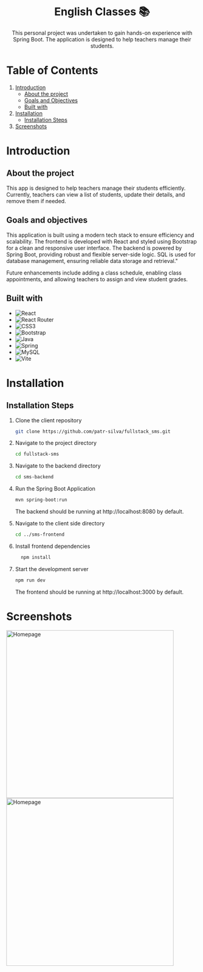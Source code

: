 <div align="center">
<h1 align="center">English Classes 📚</h1>
<p align="center">
This personal project was undertaken to gain hands-on experience with Spring Boot. The application is designed to help teachers manage their students.
</p>
</div>

# Table of Contents

1. [Introduction](#introduction)
   - [About the project](#about)
   - [Goals and Objectives](#goals)
   - [Built with](#built)
2. [Installation](#installation)
   - [Installation Steps](#installation)
3. [Screenshots](#screenshots)

<h1 id="introduction">Introduction</h1>
<h2 id="about">About the project</h2>

This app is designed to help teachers manage their students efficiently. Currently, teachers can view a list of students, update their details, and remove them if needed.

<h2 id="goals">Goals and objectives</h2>

This application is built using a modern tech stack to ensure efficiency and scalability. The frontend is developed with React and styled using Bootstrap for a clean and responsive user interface. The backend is powered by Spring Boot, providing robust and flexible server-side logic. SQL is used for database management, ensuring reliable data storage and retrieval."

Future enhancements include adding a class schedule, enabling class appointments, and allowing teachers to assign and view student grades.

<h2 id="built">Built with</h2>

- ![React](https://img.shields.io/badge/react-%2320232a.svg?style=flat-square&logo=react&logoColor=%2361DAFB)
- ![React Router](https://img.shields.io/badge/React_Router-CA4245?style=flat-square&logo=react-router&logoColor=white)
- ![CSS3](https://img.shields.io/badge/css3-%231572B6.svg?style=flat-square&logo=css3&logoColor=white)
- ![Bootstrap](https://img.shields.io/badge/bootstrap-%238511FA.svg?style=plastic&logo=bootstrap&logoColor=white)
- ![Java](https://img.shields.io/badge/java-%23ED8B00.svg?style=flat-square&logo=openjdk&logoColor=white)
- ![Spring](https://img.shields.io/badge/spring-%236DB33F.svg?style=flat-square&logo=spring&logoColor=white)
- ![MySQL](https://img.shields.io/badge/mysql-4479A1.svg?style=flat-square&logo=mysql&logoColor=white)
- ![Vite](https://img.shields.io/badge/vite-%23646CFF.svg?style=flat-square&logo=vite&logoColor=white)

<h1 id="installation">Installation</h1>
<h2 id="installation">Installation Steps</h2>

1. Clone the client repository

   ```sh
   git clone https://github.com/patr-silva/fullstack_sms.git
   ```

2. Navigate to the project directory
   ```sh
   cd fullstack-sms
   ```
3. Navigate to the backend directory
   ```sh
   cd sms-backend
   ```
4. Run the Spring Boot Application

   ```sh
   mvn spring-boot:run
   ```

   <p>The backend should be running at http://localhost:8080 by default.</p>

5. Navigate to the client side directory
   ```sh
   cd ../sms-frontend
   ```
6. Install frontend dependencies

   ```sh
     npm install
   ```

7. Start the development server
   ```sh
   npm run dev
   ```
   <p>The frontend should be running at http://localhost:3000 by default.</p>

<h1 id="screenshots">Screenshots</h1>
<img width="440" alt="Homepage" src="https://github.com/user-attachments/assets/0be35edb-6b6c-4afa-ac18-acba6b220e25">
<img width="440" alt="Homepage" src="https://github.com/user-attachments/assets/4b97109d-64cd-430a-a9be-abd0a7c7a44e">
